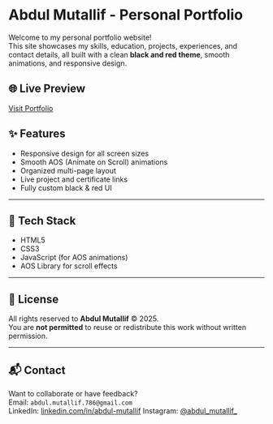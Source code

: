 # Abdul Mutallif - Personal Portfolio

Welcome to my personal portfolio website!  
This site showcases my skills, education, projects, experiences, and contact details, all built with a clean **black and red theme**, smooth animations, and responsive design.

## 🌐 Live Preview
[Visit Portfolio](https://abdul-mutallif.github.io/Personal-Portfolio/)


## ✨ Features

- Responsive design for all screen sizes
- Smooth AOS (Animate on Scroll) animations
- Organized multi-page layout
- Live project and certificate links
- Fully custom black & red UI

---

## 🔧 Tech Stack

- HTML5  
- CSS3  
- JavaScript (for AOS animations)  
- AOS Library for scroll effects

---

## 📜 License

All rights reserved to **Abdul Mutallif** © 2025.  
You are **not permitted** to reuse or redistribute this work without written permission.

---

## 📬 Contact

Want to collaborate or have feedback?  
Email: `abdul.mutallif.786@gmail.com`  
LinkedIn: [linkedin.com/in/abdul-mutallif](https://linkedin.com/in/abdul-mutallif) 
Instagram: [@abdul_mutallif_](https://instagram.com/abdul_mutallif_)

